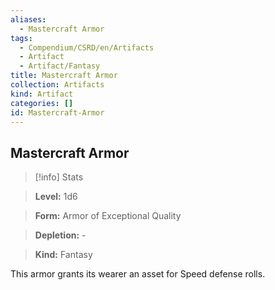 ```yaml
---
aliases:
  - Mastercraft Armor
tags:
  - Compendium/CSRD/en/Artifacts
  - Artifact
  - Artifact/Fantasy
title: Mastercraft Armor
collection: Artifacts
kind: Artifact
categories: []
id: Mastercraft-Armor
---
```

## Mastercraft Armor    
>[!info] Stats    
> **Level:** 1d6    
> **Form:** Armor of Exceptional Quality    
> **Depletion:** -    
> **Kind:** Fantasy  
    
This armor grants its wearer an asset for Speed defense rolls.
